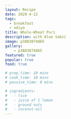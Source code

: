 ```yaml
---
layout: Recipe
date: 2020-4-12
tags:
  - breakfast
  - odiya
title: Whole-Wheat Puri 
description: with Aloo Sabzi
image: p3883874865
gallery:
    - p3883874865
featured: true
popular: true
food: true

# prep_time: 10 mins
# cook_time: 10 mins
# passive_time: 0 mins

# ingredients:
#   - rice
#   - juice of 1 lemon
#   - ground nuts
#   - coconut-oil
---
```





